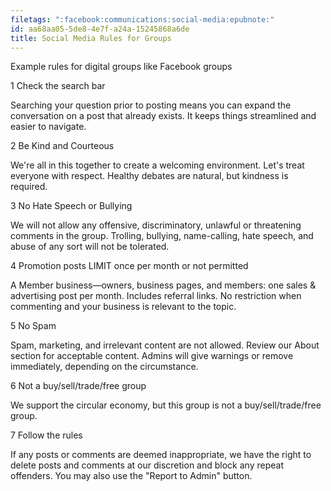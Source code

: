 ```yaml
---
filetags: ":facebook:communications:social-media:epubnote:"
id: aa68aa05-5de8-4e7f-a24a-15245868a6de
title: Social Media Rules for Groups
---
```


Example rules for digital groups like Facebook groups

1 Check the search bar

Searching your question prior to posting means you can expand the
conversation on a post that already exists. It keeps things streamlined
and easier to navigate.

2 Be Kind and Courteous

We're all in this together to create a welcoming environment. Let's
treat everyone with respect. Healthy debates are natural, but kindness
is required.

3 No Hate Speech or Bullying

We will not allow any offensive, discriminatory, unlawful or threatening
comments in the group. Trolling, bullying, name-calling, hate speech,
and abuse of any sort will not be tolerated.

4 Promotion posts LIMIT once per month or not permitted

A Member business—owners, business pages, and members: one sales &
advertising post per month. Includes referral links. No restriction when
commenting and your business is relevant to the topic.

5 No Spam

Spam, marketing, and irrelevant content are not allowed. Review our
About section for acceptable content. Admins will give warnings or
remove immediately, depending on the circumstance.

6 Not a buy/sell/trade/free group

We support the circular economy, but this group is not a
buy/sell/trade/free group.

7 Follow the rules

If any posts or comments are deemed inappropriate, we have the right to
delete posts and comments at our discretion and block any repeat
offenders. You may also use the "Report to Admin" button.
